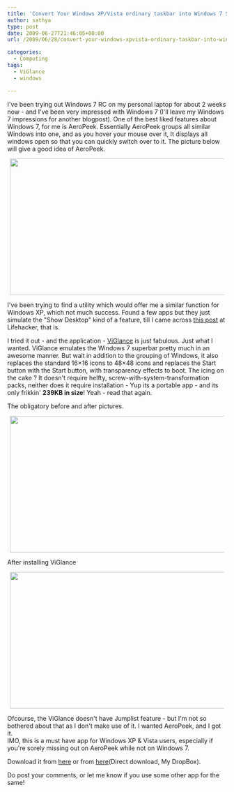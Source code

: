```yaml
---
title: 'Convert Your Windows XP/Vista ordinary taskbar into Windows 7 Superbar and Get AeroPeek in Windows XP & Vista'
author: sathya
type: post
date: 2009-06-27T21:46:05+00:00
url: /2009/06/28/convert-your-windows-xpvista-ordinary-taskbar-into-windows-7-superbar-and-get-aeropeek-in-windows-xp-vista/

categories:
  - Computing
tags:
  - ViGlance
  - windows

---
```

I've been trying out Windows 7 RC on my personal laptop for about 2 weeks now - and I've been very impressed with Windows 7 (I'll leave my Windows 7 impressions for another blogpost). One of the best liked features about Windows 7, for me is AeroPeek. Essentially AeroPeek groups all similar Windows into one, and as you hover your mouse over it, It displays all windows open so that you can quickly switch over to it. The picture below will give a good idea of AeroPeek.

<!--more-->

<a style="margin: 0pt auto; padding: 0px 6px; text-align: center; display: block;" href="https://www.flickr.com/photos/sathyabhat/3666391564/"><img style="border: 0px none;" title="win 7 aero peek" src="https://static.flickr.com/3619/3666391564_a9862dc103.jpg" alt="" width="500" height="313" /></a>

I've been trying to find a utility which would offer me a similar function for Windows XP, which not much success. Found a few apps but they just simulate the "Show Desktop" kind of a feature, till I came across [this post][1] at Lifehacker, that is.



I tried it out - and the application - [ViGlance][2] is just fabulous. Just what I wanted. ViGlance emulates the Windows 7 superbar pretty much in an awesome manner. But wait in addition to the grouping of Windows, it also replaces the standard 16&#215;16 icons to 48&#215;48 icons and replaces the Start button with the Start button, with transparency effects to boot. The icing on the cake ? It doesn't require helfty, screw-with-system-transformation packs, neither does it require installation - Yup its a portable app - and its only frikkin' **239KB in size**! Yeah - read that again.

The obligatory before and after pictures.

<a id="aptureLink_F2YCX552b0" style="margin: 0pt auto; padding: 0px 6px; text-align: center; display: block;" href="https://www.flickr.com/photos/sathyabhat/3665626579/"><img style="border: 0px none;" title="Windows XP, before installing ViGlance" src="https://farm4.static.flickr.com/3399/3665626579_b7952418ec.jpg" alt="" width="500" height="313" /></a>

After installing ViGlance

<a id="aptureLink_sokNAYkt8F" style="margin: 0pt auto; padding: 0px 6px; text-align: center; display: block;" href="https://www.flickr.com/photos/sathyabhat/3666481812/"><img style="border: 0px none;" title="Windows XP, after installing ViGlance" src="https://farm4.static.flickr.com/3323/3666481812_5d11ebd0ea.jpg" alt="" width="500" height="313" /></a>

Ofcourse, the ViGlance doesn't have Jumplist feature - but I'm not so bothered about that as I don't make use of it. I wanted AeroPeek, and I got it.  
IMO, this is a must have app for Windows XP & Vista users, especially if you're sorely missing out on AeroPeek while not on Windows 7.

Download it from [here][2] or from [here][3](Direct download, My DropBox).

Do post your comments, or let me know if you use some other app for the same!

 [1]: https://lifehacker.com/5288408/viglance-converts-the-vanilla-taskbar-into-a-windows-7+like-superbar
 [2]: https://www.lee-soft.com/viglance/
 [3]: https://files.getdropbox.com/u/3353/ViGlance%20OneStep.zip
